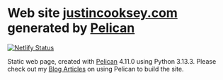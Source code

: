 # Web site [justincooksey.com](https://justincooksey.com) generated by [Pelican](https://getpelican.com/)

[![Netlify Status](https://api.netlify.com/api/v1/badges/4debac2d-8a37-406e-b04c-3d06a8f599c5/deploy-status)](https://app.netlify.com/projects/justincooksey/deploys)

Static web page, created with [Pelican](https://getpelican.com/) 4.11.0 using Python 3.13.3.  Please check out my [Blog Articles](https://justincooksey.com/tags/pelican) on using Pelican to build the site.

